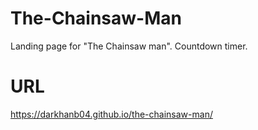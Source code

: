# The-Chainsaw-Man
Landing page for "The Chainsaw man". Countdown timer.
# URL
<https://darkhanb04.github.io/the-chainsaw-man/>
